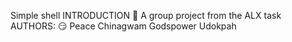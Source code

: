 Simple shell
INTRODUCTION 🙂
A group project from the ALX task
AUTHORS: 😏
Peace Chinagwam
Godspower Udokpah
